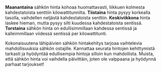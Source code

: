 **Maanantaina** sähkön hinta kohoaa huomattavasti, liikkuen kolmesta kahdestatoista senttiin kilowattitunnilta. **Tiistaina** hinta pysyy korkealla tasolla, vaihdellen neljästä kahdestatoista senttiin. **Keskiviikkona** hinta laskee hieman, mutta pysyy silti kuudessa kahdestatoista sentissä. **Torstaina** sähkön hinta on edullisimmillaan kahdessa sentissä ja kalleimmillaan viidessä sentissä per kilowattitunti.

Kokonaisuutena lähipäivien sähkön hintakehitys tarjoaa vaihtelevia mahdollisuuksia sähkön ostajille. Kannattaa seurata hintojen kehittymistä tarkasti ja hyödyntää edullisempia hintoja silloin kun mahdollista. Muista, että sähkön hinta voi vaihdella päivittäin, joten ole valppaana ja hyödynnä parhaat tarjoukset!